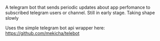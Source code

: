 A telegram bot that sends periodic updates about app perfomance to subscribed telegram users
or channel.
Still in early stage. Taking shape slowly

Uses the simple telegram bot api wrapper here: https://github.com/mekicha/telebot